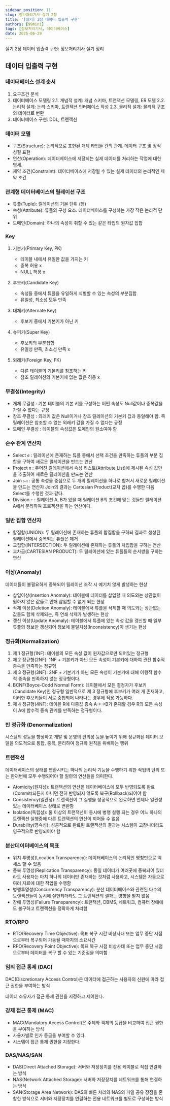 ```yaml
---
sidebar_position: 11
slug: 정보처리기사-실기-2장
title: '[실기] 2장 데이터 입출력 구현'
authors: [99mini]
tags: [정보처리기사, 데이터베이스]
date: 2025-06-29
---
```


실기 2장 데이터 입출력 구현: 정보처리기사 실기 정리

<!-- truncate -->

## 데이터 입출력 구현

### 데이터베이스 설계 순서

1. 요구조건 분석
2. 데이터베이스 모델링
   2.1. 개념적 설계: 개념 스키마, 트랜잭션 모델링, ER 모델
   2.2. 논리적 설계: 논리 스키마, 트랜젝션 인터페이스 작성
   2.3. 물리적 설계: 물리적 구조의 데이터로 변환
3. 데이터베이스 구현: DDL, 트랜잭션

### 데이터 모델

- 구조(Structure): 논리적으로 표현된 개체 타입들 간의 관계. 데이터 구조 및 정적 성질 표현
- 연산(Operation): 데이터베이스에 저장되는 실제 데이터를 처리하는 작업에 대한 명세.
- 제약 조건(Constraint): 데이터베이스에 저장될 수 있는 실제 데이터의 논리적인 제약 조건

### 관계형 데이터베이스의 릴레이션 구조

- 튜플(Tuple): 릴레이션의 기본 단위 (행)
- 속성(Attribute): 튜플의 구성 요소. 데이터베이스를 구성하는 가장 작은 논리적 단위
- 도메인(Domain): 하나의 속성이 취할 수 있는 같은 타입의 원자값 집합

### Key

1. 기본키(Primary Key, PK)

   - 테이블 내에서 유일한 값을 가지는 키
   - 중복 허용 x
   - NULL 허용 x

2. 후보키(Candidate Key)

   - 속성들 중에서 튜플을 유일하게 식별할 수 있는 속성의 부분집합
   - 유일성, 최소성 모두 만족

3. 대체키(Alternate Key)

   - 후보키 중에서 기본키가 아닌 키

4. 슈퍼키(Super Key)

   - 후보키의 부분집합
   - 유일성 만족, 최소성 만족 x

5. 외래키(Foreign Key, FK)

   - 다른 테이블의 기본키를 참조하는 키
   - 참조 릴레이션의 기본키에 없는 값은 허용 x

### 무결성(Integrity)

- 개체 무결성 : 기본 테이블의 기본 키를 구성하는 어떤 속성도 Null값이나 중복값을 가질 수 없다는 규정
- 참조 무결성 : 외래키 값은 Null이거나 참조 릴레이션의 기본키 값과 동일해야 함. 즉 릴레이션은 참조할 수 없는 외래키 값을 가질 수 없다는 규정
- 도메인 무결성 : 테이블의 속성값은 도메인의 원소여야 함

### 순수 관계 연산자

- Select `σ` : 릴레이션에 존재하는 튜플 중에서 선택 조건을 만족하는 튜플의 부분 집합을 구하여 새로운 릴레이션을 만드는 연산
- Project `π` : 주어진 릴레이션에서 속성 리스트(Attribute List)에 제시된 속성 값만을 추출하여 새로운 릴레이션을 만드는 연산
- Join `▷◁` : 공통 속성을 중심으로 두 개의 릴레이션을 하나로 합쳐서 새로운 릴레이션을 만드는 연산자 Join의 결과는 Cartesian Product(교차 곱)를 수행한 다음 Select를 수행한 것과 같다.
- Division `÷` : 릴레이션 A, B가 있을 때 릴레이션 B의 조건에 맞는 것들만 릴레이션 A에서 분리하여 프로젝션을 하는 연산이다.

### 일반 집합 연산자

- 합집합(UNION): 두 릴레이션에 존재하는 튜플의 합집합을 구하되 결과로 생성된 릴레이션에서 중복되는 튜플은 제거
- 교집합(INTERSECTION): 두 릴레이션에 존재하는 튜플의 차집합을 구하는 연산
- 교차곱(CARTESIAN PRODUCT): 두 릴레이션에 있는 튜플들의 순서쌍을 구하는 연산

### 이상(Anomaly)

데이터들이 불필요하게 중복되어 릴레이션 조작 시 예기치 않게 발생하는 현상

- 삽입이상(Insertion Anomaly): 테이블에 데이터를 삽입할 때 의도와는 상관없이 원하지 않은 값들로 인해 삽입할 수 없게 되는 현상
- 삭제 이상(Deletion Anomaly): 테이블에서 튜플을 삭제할 때 의도와는 상관없는 값들도 함께 삭제되는, 즉 연쇄 삭제가 발생하는 현상
- 갱신 이상(Update Anomaly): 테이블에서 튜플에 있는 속성 값을 갱신할 때 일부 튜플의 정보만 갱신되어 정보에 불일치성(Inconsistency)이 생기는 현상

### 정규화(Normalization)

1. 제 1 정규형(1NF): 테이블의 모든 속성 값이 원자값으로만 되어있는 정규형
2. 제 2 정규형(2NF): 1NF + 기본키가 아닌 모든 속성이 기본키에 대하여 관전 함수적 종속을 만족하는 정규형
3. 제 3 정규형(3NF): 2NF + 기본키가 아닌 모든 속성이 기본키에 대해 이행적 함수적 종속을 만족하지 않는 정규형이다.
4. BCNF(Boyce-Codd Normal Form): 테이블에서 모든 결정자가 후보키(Candidate Key)인 정규형 일반적으로 제 3 정규형에 후보키가 여러 개 존재하고, 이러한 후보키들이 서로 중첩되어 나타나는 경우에 적용 가능하다.
5. 제 4 정규형(4NF): 테이블 R에 다중값 종속 A→→B가 존재할 경우 R의 모든 속성이 A에 함수적 종속 관계를 만족하는 정규형이다.

### 반 정규화 (Denormalization)

시스템의 성능을 향상하고 개발 및 운영의 편의성 등을 높이기 위해 정규화된 데이터 모델을 의도적으로 통합, 중복, 분리하여 정규화 원칙을 위배하는 행위

### 트랜잭션

데이터베이스의 상태를 변환시키는 하나의 논리적 기능을 수행하기 위한 작업의 단위 또는 한꺼번에 모두 수행되어야 할 일련의 연산들을 의미한다.

- Atomicity(원자성): 트랜잭션의 연산은 데이터베이스에 모두 반영되도록 완료(Commit)되든지 아니면 전혀 반영되지 않도록 복구(Rollback)되어야 함
- Consistency(일관성): 트랜잭션이 그 실행을 성공적으로 완료하면 언제나 일관성 있는 데이터베이스 상태로 변환함
- Isolation(독립성): 둘 이상의 트랜잭션이 동시에 병행 실행 되는 경우 어느 하나의 트랜잭션 실행중에 다른 트랜잭션의 연산이 끼어들 수 없음
- Durability(영속성): 성공적으로 완료된 트랜잭션의 결과는 시스템이 고장나더라도 영구적으로 반영되어야 함

### 분산데이터베이스의 목표

- 위치 투명성(Location Transparency): 데이터베이스의 논리적인 명칭만으로 액세스 할 수 있음
- 중복 투명성(Replication Transparency): 동일 데이터가 여러곳에 중복되어 있더라도 사용자는 마치 하나의 데이터만 존재하는 것처럼 사용하고, 시스템은 자동으로 여러 자료에 대한 작업을 수행함
- 병행투명성(Concurrency Transparency): 분산 데이터베이스와 관련된 다수의 트랜잭션들이 동시에 실현되더라도 그 트랜잭션의 결과는 영향을 받지 않음
- 장애 투명성(Failure Transparency): 트랜잭션, DBMS, 네트워크, 컴퓨터 장애에도 불구하고 트랜잭션을 정확하게 처리함

### RTO/RPO

- RTO(Recovery Time Objective): 목표 복구 시간 비상사태 또는 업무 중단 시점으로부터 복구되어 가동될 때까지의 소요시간
- RPO(Recovery Point Objective): 목표 복구 시점 비상사태 또는 업무 중단 시점으로부터 데이터를 복구 할 수 있는 기준점을 의미함

### 임의 접근 통제 (DAC)

DAC(Discretionary Access Control)은 데이터에 접근하는 사용자의 신원에 따라 접근 권한을 부여하는 방식

데이터 소유자가 접근 통제 권한을 지정하고 제어한다.

### 강제 접근 통제 (MAC)

- MAC(Mandatory Access Control)은 주체와 객체의 등급을 비교하여 접근 권한을 부여하는 방식
- 사용자별로 인가 등급을 부여할 수 있다.
- 시스템이 접근 통제 권한을 지정한다.

### DAS/NAS/SAN

- DAS(Direct Attached Storage): 서버와 저장장치를 전용 케이블로 직접 연결하는 방식
- NAS(Network Attached Storage): 서버와 저장장치를 네트워크를 통해 연결하는 방식
- SAN(Storage Area Network): DAS의 빠른 처리와 NAS의 파일 공유 장점을 혼합한 방식으로 서버와 저장장치를 연결하는 전용 네트워크를 별도로 구성하는 방식
